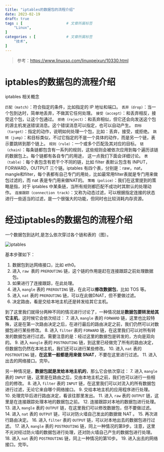 ```yaml
---
title: "iptables的数据包的流程介绍"
date: 2023-02-19
draft: true
tags : [                    # 文章所属标签
    "Linux",
]
categories : [              # 文章所属标签
    "技术",
]
---
```


> 参考：https://www.linuxso.com/linuxpeixun/10330.html

# iptables的数据包的流程介绍

iptables 相关概念

`匹配（match）`：符合指定的条件，比如指定的 IP 地址和端口。
`丢弃（drop）`：当一个包到达时，简单地丢弃，不做其它任何处理。
`接受（accept）`：和丢弃相反，接受这个包，让这个包通过。
`拒绝（reject）`：和丢弃相似，但它还会向发送这个包的源主机发送错误消息。这个错误消息可以指定，也可以自动产生。
`目标（target）`：指定的动作，说明如何处理一个包，比如：丢弃，接受，或拒绝。
`跳转（jump）`：和目标类似，不过它指定的不是一个具体的动作，而是另一个链，表示要跳转到那个链上。
`规则（rule）`：一个或多个匹配及其对应的目标。
`链（chain）`：每条链都包含有一系列的规则，这些规则会被依次应用到每个遍历该链的数据包上。每个链都有各自专门的用途， 这一点我们下面会详细讨论。
`表（table）`：每个表包含有若干个不同的链，比如 filter 表默认包含有 INPUT，FORWARD，OUTPUT 三个链。iptables 有四个表，分别是：raw，nat，mangle和filter，每个表都有自己专门的用处，比如最常用filter表就是专门用来做包过滤的，而 nat 表是专门用来做NAT的。
`策略（police）`：我们在这里提到的策略是指，对于 iptables 中某条链，当所有规则都匹配不成功时其默认的处理动作。
`连接跟踪（connection track）`：又称为动态过滤，可以根据指定连接的状态进行一些适当的过滤，是一个很强大的功能，但同时也比较消耗内存资源。

# 经过iptables的数据包的流程介绍

一个数据包到达时,是怎么依次穿过各个链和表的（图）。

![iptables](www.mineor.xyz/images/20230219/iptables.png)

基本步骤如下：
1. 数据包到达网络接口，比如 eth0。
2. 进入 `raw `表的 `PREROUTING` 链，这个链的作用是赶在连接跟踪之前处理数据包。
3. 如果进行了连接跟踪，在此处理。
4. 进入 `mangle` 表的 `PREROUTING` 链，在此可以**修改数据包**，比如 TOS 等。
5. 进入 `nat` 表的 `PREROUTING` 链，可以在此做DNAT，但不要做过滤。
6. 决定路由，看是交给本地主机还是转发给其它主机。

到了这里我们就得分两种不同的情况进行讨论了，一种情况就是**数据包要转发给其它主机**，这时候它会依次经过：
7. 进入 `mangle` 表的 `FORWARD` 链，这里也比较特殊，这是在第一次路由决定之后，在进行最后的路由决定之前，我们仍然可以对数据包进行某些修改。
8. 进入 `filter` 表的 `FORWARD` 链，在这里我们可以对所有转发的数据包进行过滤。需要注意的是：经过这里的数据包是转发的，方向是双向的。
9. 进入 `mangle` 表的 `POSTROUTING` 链，到这里已经做完了所有的路由决定，但数据包仍然在本地主机，我们还可以进行某些修改。
10. 进入 `nat` 表的 `POSTROUTING` 链，**在这里一般都是用来做 SNAT**，不要在这里进行过滤。
11. 进入出去的网络接口。完毕。

另一种情况是，**数据包就是发给本地主机的**，那么它会依次穿过：
7. 进入 `mangle` 表的 `INPUT` 链，这里是在路由之后，交由本地主机之前，我们也可以进行一些相应的修改。
8. 进入 `filter` 表的 `INPUT` 链，在这里我们可以对流入的所有数据包进行过滤，无论它来自哪个网络接口。
9. 交给本地主机的应用程序进行处理。
10. 处理完毕后进行路由决定，看该往那里发出。
11. 进入 `raw` 表的 `OUTPUT` 链，这里是在连接跟踪处理本地的数据包之前。
12. 连接跟踪对本地的数据包进行处理。
13. 进入 `mangle` 表的 `OUTPUT` 链，在这里我们可以修改数据包，但不要做过滤。
14. 进入 `nat` 表的 `OUTPUT` 链，可以对防火墙自己发出的数据做 NAT 。
15. 再次进行路由决定。
16. 进入 `filter` 表的 `OUTPUT` 链，可以对本地出去的数据包进行过滤。
17. 进入 `mangle` 表的 `POSTROUTING` 链，同上一种情况的第9步。注意，这里不光对经过防火墙的数据包进行处理，还对防火墙自己产生的数据包进行处理。
18. 进入 `nat` 表的 `POSTROUTING` 链，同上一种情况的第10步。
19. 进入出去的网络接口。完毕。